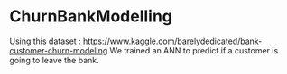 # ChurnBankModelling
Using this dataset : https://www.kaggle.com/barelydedicated/bank-customer-churn-modeling 
We trained an ANN to predict if a customer is going to leave the bank.
